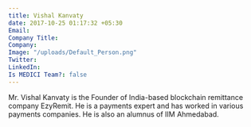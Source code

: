 ```yaml
---
title: Vishal Kanvaty
date: 2017-10-25 01:17:32 +05:30
Email: 
Company Title: 
Company: 
Image: "/uploads/Default_Person.png"
Twitter: 
LinkedIn: 
Is MEDICI Team?: false
---
```


 Mr. Vishal Kanvaty is the Founder of India-based blockchain remittance company EzyRemit. He is a payments expert and has worked in various payments companies. He is also an alumnus of IIM Ahmedabad.